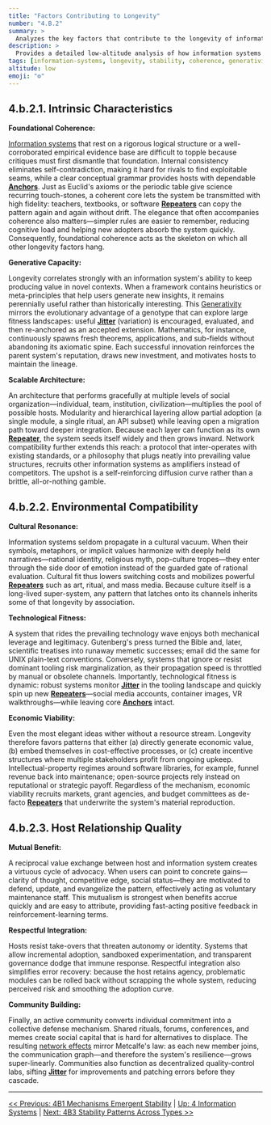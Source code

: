 ```yaml
---
title: "Factors Contributing to Longevity"
number: "4.B.2"
summary: >
  Analyzes the key factors that contribute to the longevity of information systems, including intrinsic characteristics, environmental compatibility, and host relationship quality.
description: >
  Provides a detailed low-altitude analysis of how information systems achieve long-term stability through foundational coherence, generative capacity, scalable architecture, cultural resonance, technological fitness, economic viability, mutual benefit, respectful integration, and community building.
tags: [information-systems, longevity, stability, coherence, generativity]
altitude: low
emoji: "⚙️"
---
```


## **4.b.2.1. Intrinsic Characteristics**

**Foundational Coherence:**

[Information systems](../../glossary/I.md#information-system) that rest on a rigorous logical structure or a well-corroborated empirical evidence base are difficult to topple because critiques must first dismantle that foundation. Internal consistency eliminates self-contradiction, making it hard for rivals to find exploitable seams, while a clear conceptual grammar provides hosts with dependable [**Anchors**](../../glossary/R.md#repeaterjitteranchor-rja-model). Just as Euclid's axioms or the periodic table give science recurring touch-stones, a coherent core lets the system be transmitted with high fidelity: teachers, textbooks, or software [**Repeaters**](../../glossary/R.md#repeaterjitteranchor-rja-model) can copy the pattern again and again without drift. The elegance that often accompanies coherence also matters—simpler rules are easier to remember, reducing cognitive load and helping new adopters absorb the system quickly. Consequently, foundational coherence acts as the skeleton on which all other longevity factors hang.

**Generative Capacity:**

Longevity correlates strongly with an information system's ability to keep producing value in novel contexts. When a framework contains heuristics or meta-principles that help users generate new insights, it remains perennially useful rather than historically interesting. This [Generativity](../../glossary/G.md#generativity-of-an-information-system) mirrors the evolutionary advantage of a genotype that can explore large fitness landscapes: useful [**Jitter**](../../glossary/R.md#repeaterjitteranchor-rja-model) (variation) is encouraged, evaluated, and then re-anchored as an accepted extension. Mathematics, for instance, continuously spawns fresh theorems, applications, and sub-fields without abandoning its axiomatic spine. Each successful innovation reinforces the parent system's reputation, draws new investment, and motivates hosts to maintain the lineage.

**Scalable Architecture:**

An architecture that performs gracefully at multiple levels of social organization—individual, team, institution, civilization—multiplies the pool of possible hosts. Modularity and hierarchical layering allow partial adoption (a single module, a single ritual, an API subset) while leaving open a migration path toward deeper integration. Because each layer can function as its own [**Repeater**](../../glossary/R.md#repeaterjitteranchor-rja-model), the system seeds itself widely and then grows inward. Network compatibility further extends this reach: a protocol that inter-operates with existing standards, or a philosophy that plugs neatly into prevailing value structures, recruits other information systems as amplifiers instead of competitors. The upshot is a self-reinforcing diffusion curve rather than a brittle, all-or-nothing gamble.

## **4.b.2.2. Environmental Compatibility**

**Cultural Resonance:**

Information systems seldom propagate in a cultural vacuum. When their symbols, metaphors, or implicit values harmonize with deeply held narratives—national identity, religious myth, pop-culture tropes—they enter through the side door of emotion instead of the guarded gate of rational evaluation. Cultural fit thus lowers switching costs and mobilizes powerful [**Repeaters**](../../glossary/R.md#repeaterjitteranchor-rja-model) such as art, ritual, and mass media. Because culture itself is a long-lived super-system, any pattern that latches onto its channels inherits some of that longevity by association.

**Technological Fitness:**

A system that rides the prevailing technology wave enjoys both mechanical leverage and legitimacy. Gutenberg's press turned the Bible and, later, scientific treatises into runaway memetic successes; email did the same for UNIX plain-text conventions. Conversely, systems that ignore or resist dominant tooling risk marginalization, as their propagation speed is throttled by manual or obsolete channels. Importantly, technological fitness is dynamic: robust systems monitor [**Jitter**](../../glossary/R.md#repeaterjitteranchor-rja-model) in the tooling landscape and quickly spin up new [**Repeaters**](../../glossary/R.md#repeaterjitteranchor-rja-model)—social media accounts, container images, VR walkthroughs—while leaving core [**Anchors**](../../glossary/R.md#repeaterjitteranchor-rja-model) intact.

**Economic Viability:**

Even the most elegant ideas wither without a resource stream. Longevity therefore favors patterns that either (a) directly generate economic value, (b) embed themselves in cost-effective processes, or (c) create incentive structures where multiple stakeholders profit from ongoing upkeep. Intellectual-property regimes around software libraries, for example, funnel revenue back into maintenance; open-source projects rely instead on reputational or strategic payoff. Regardless of the mechanism, economic viability recruits markets, grant agencies, and budget committees as de-facto [**Repeaters**](../../glossary/R.md#repeaterjitteranchor-rja-model) that underwrite the system's material reproduction.

## **4.b.2.3. Host Relationship Quality**

**Mutual Benefit:**

A reciprocal value exchange between host and information system creates a virtuous cycle of advocacy. When users can point to concrete gains—clarity of thought, competitive edge, social status—they are motivated to defend, update, and evangelize the pattern, effectively acting as voluntary maintenance staff. This mutualism is strongest when benefits accrue quickly and are easy to attribute, providing fast-acting positive feedback in reinforcement-learning terms.

**Respectful Integration:**

Hosts resist take-overs that threaten autonomy or identity. Systems that allow incremental adoption, sandboxed experimentation, and transparent governance dodge that immune response. Respectful integration also simplifies error recovery: because the host retains agency, problematic modules can be rolled back without scrapping the whole system, reducing perceived risk and smoothing the adoption curve.

**Community Building:**

Finally, an active community converts individual commitment into a collective defense mechanism. Shared rituals, forums, conferences, and memes create social capital that is hard for alternatives to displace. The resulting [network effects](../../glossary/N.md#network-effects) mirror Metcalfe's law: as each new member joins, the communication graph—and therefore the system's resilience—grows super-linearly. Communities also function as decentralized quality-control labs, sifting [**Jitter**](../../glossary/R.md#repeaterjitteranchor-rja-model) for improvements and patching errors before they cascade.

---
[<< Previous: 4B1 Mechanisms Emergent Stability](4b1-mechanisms-emergent-stability.md) | [Up: 4 Information Systems](../4-information-systems.md) | [Next: 4B3 Stability Patterns Across Types >>](4b3-stability-patterns-across-types.md)
